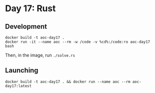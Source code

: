 # Day 17: Rust

## Development

```
docker build -t aoc-day17 .
docker run -it --name aoc --rm -w /code -v %cd%:/code:ro aoc-day17 bash
```

Then, in the image, run `./solve.rs`

## Launching

```
docker build -t aoc-day17 . && docker run --name aoc --rm aoc-day17:latest
```
